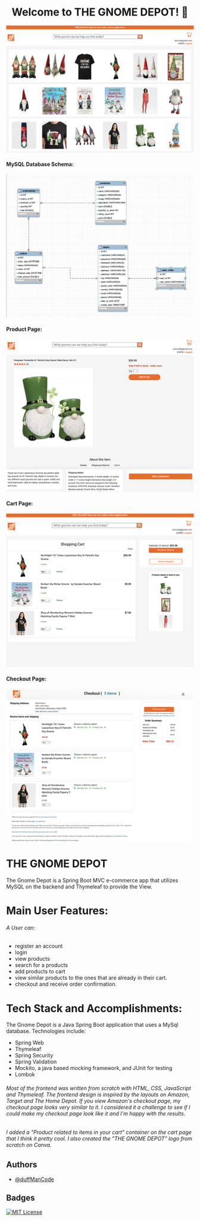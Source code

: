 <h1 align="center">Welcome to THE GNOME DEPOT! 👋</h1>
<img src="/src/main/resources/static/img/misc/Home.png" alt=""></img>
<h4>MySQL Database Schema:</h4>
<img src="/src/main/resources/static/img/misc/schema_gnome_depot.png" alt=""></img>
<h4>Product Page:</h4>
<img src="/src/main/resources/static/img/misc/ProductDetails.png" alt=""></img>
<h4>Cart Page:</h4>
<img src="/src/main/resources/static/img/misc/Cart.png" alt=""></img>
<h4>Checkout Page:</h4>
<img src="/src/main/resources/static/img/misc/Checkout.png" alt=""></img>

# THE GNOME DEPOT

The Gnome Depot is a Spring Boot MVC e-commerce app that utilizes MySQL on the backend and Thymeleaf to provide the View.

# Main User Features:
<h6>A User can:</h6>
<ul>
    <li>register an account</li>
    <li>login</li>
    <li>view products</li>
    <li>search for a products</li>
    <li>add products to cart</li>
    <li>view similar products to the ones that are already in their cart.</li>
    <li>checkout and receive order confirmation.</li>
   
</ul>

# Tech Stack and Accomplishments:
The Gnome Depot is a Java Spring Boot application that uses a MySql database. Technologies include:

<ul>
    <li>Spring Web</li>
    <li>Thymeleaf</li>
    <li>Spring Security</li>
    <li>Spring Validation</li>
    <li>Mockito, a java based mocking framework, and JUnit for testing</li>
    <li>Lombok</li>
</ul>

<h6>Most of the frontend was written from scratch with HTML, CSS, JavaScript and Thymeleaf.  The frontend design is inspired by the layouts on Amazon, Target and The Home Depot.  If you view Amazon's checkout page, my checkout page looks very similar to it.  I considered it a challenge to see if I could make my checkout page look like it and I'm happy with the results.</h6>
<h6>I added a "Product related to items in your cart" container on the cart page that I think it pretty cool.  I also created the "THE GNOME DEPOT" logo from scratch on Canva.</h6>

## Authors

- [@duffManCode](https://www.github.com/thewalkingduff)


## Badges


[![MIT License](https://img.shields.io/badge/License-MIT-green.svg)](https://choosealicense.com/licenses/mit/)


